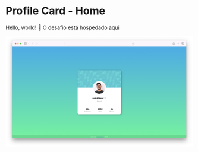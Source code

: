 # Profile Card - Home

Hello, world! 👋 O desafio está hospedado <a href="https://andrenanni.github.io/Profile_card-Home/" target="_blank">aqui</a>

![Design preview for the QR Code - Home](./desing/desktop-preview.png)